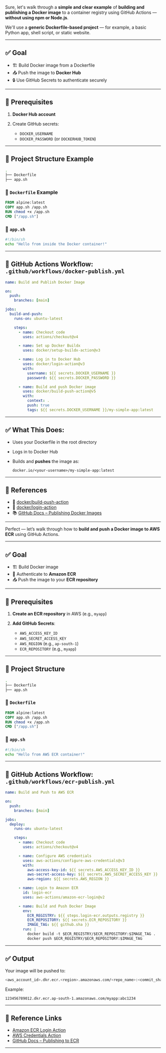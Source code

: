 Sure, let's walk through a **simple and clear example** of **building and publishing a Docker image** to a container registry using GitHub Actions — **without using npm or Node.js**.

We'll use a **generic Dockerfile-based project** — for example, a basic Python app, shell script, or static website.

---

## ✅ Goal

* 🏗️ Build Docker image from a Dockerfile
* 📤 Push the image to **Docker Hub**
* 🔒 Use GitHub Secrets to authenticate securely

---

## 🔧 Prerequisites

1. **Docker Hub account**
2. Create GitHub secrets:

   * `DOCKER_USERNAME`
   * `DOCKER_PASSWORD` (or `DOCKERHUB_TOKEN`)

---

## 📁 Project Structure Example

```bash
.
├── Dockerfile
├── app.sh
```

### 🔧 `Dockerfile` Example

```Dockerfile
FROM alpine:latest
COPY app.sh /app.sh
RUN chmod +x /app.sh
CMD ["/app.sh"]
```

### 🔧 `app.sh`

```bash
#!/bin/sh
echo "Hello from inside the Docker container!"
```

---

## 🚀 GitHub Actions Workflow: `.github/workflows/docker-publish.yml`

```yaml
name: Build and Publish Docker Image

on:
  push:
    branches: [main]

jobs:
  build-and-push:
    runs-on: ubuntu-latest

    steps:
      - name: Checkout code
        uses: actions/checkout@v4

      - name: Set up Docker Buildx
        uses: docker/setup-buildx-action@v3

      - name: Log in to Docker Hub
        uses: docker/login-action@v3
        with:
          username: ${{ secrets.DOCKER_USERNAME }}
          password: ${{ secrets.DOCKER_PASSWORD }}

      - name: Build and push Docker image
        uses: docker/build-push-action@v5
        with:
          context: .
          push: true
          tags: ${{ secrets.DOCKER_USERNAME }}/my-simple-app:latest
```

---

## ✅ What This Does:

* Uses your Dockerfile in the root directory
* Logs in to Docker Hub
* Builds and **pushes** the image as:

  ```
  docker.io/<your-username>/my-simple-app:latest
  ```

---

## 🔗 References

* 🔧 [docker/build-push-action](https://github.com/docker/build-push-action)
* 🔐 [docker/login-action](https://github.com/docker/login-action)
* 📚 [GitHub Docs – Publishing Docker Images](https://docs.github.com/en/actions/publishing-packages/publishing-docker-images)

---
Perfect — let’s walk through how to **build and push a Docker image to AWS ECR** using GitHub Actions.

---

## ✅ Goal

* 🏗️ Build Docker image
* 🔐 Authenticate to **Amazon ECR**
* 📤 Push the image to your **ECR repository**

---

## 🔧 Prerequisites

1. **Create an ECR repository** in AWS (e.g., `myapp`)
2. **Add GitHub Secrets**:

   * `AWS_ACCESS_KEY_ID`
   * `AWS_SECRET_ACCESS_KEY`
   * `AWS_REGION` (e.g., `ap-south-1`)
   * `ECR_REPOSITORY` (e.g., `myapp`)

---

## 📁 Project Structure

```bash
.
├── Dockerfile
├── app.sh
```

### 🔧 `Dockerfile`

```Dockerfile
FROM alpine:latest
COPY app.sh /app.sh
RUN chmod +x /app.sh
CMD ["/app.sh"]
```

### 🔧 `app.sh`

```bash
#!/bin/sh
echo "Hello from AWS ECR container!"
```

---

## 🚀 GitHub Actions Workflow: `.github/workflows/ecr-publish.yml`

```yaml
name: Build and Push to AWS ECR

on:
  push:
    branches: [main]

jobs:
  deploy:
    runs-on: ubuntu-latest

    steps:
      - name: Checkout code
        uses: actions/checkout@v4

      - name: Configure AWS credentials
        uses: aws-actions/configure-aws-credentials@v3
        with:
          aws-access-key-id: ${{ secrets.AWS_ACCESS_KEY_ID }}
          aws-secret-access-key: ${{ secrets.AWS_SECRET_ACCESS_KEY }}
          aws-region: ${{ secrets.AWS_REGION }}

      - name: Login to Amazon ECR
        id: login-ecr
        uses: aws-actions/amazon-ecr-login@v2

      - name: Build and Push Docker Image
        env:
          ECR_REGISTRY: ${{ steps.login-ecr.outputs.registry }}
          ECR_REPOSITORY: ${{ secrets.ECR_REPOSITORY }}
          IMAGE_TAG: ${{ github.sha }}
        run: |
          docker build -t $ECR_REGISTRY/$ECR_REPOSITORY:$IMAGE_TAG .
          docker push $ECR_REGISTRY/$ECR_REPOSITORY:$IMAGE_TAG
```

---

## ✅ Output

Your image will be pushed to:

```bash
<aws_account_id>.dkr.ecr.<region>.amazonaws.com/<repo_name>:<commit_sha>
```

Example:

```
123456789012.dkr.ecr.ap-south-1.amazonaws.com/myapp:abc1234
```

---

## 🔗 Reference Links

* [Amazon ECR Login Action](https://github.com/aws-actions/amazon-ecr-login)
* [AWS Credentials Action](https://github.com/aws-actions/configure-aws-credentials)
* [GitHub Docs – Publishing to ECR](https://docs.github.com/en/actions/publishing-packages/publishing-docker-images#publishing-images-to-amazon-elastic-container-registry)

---

